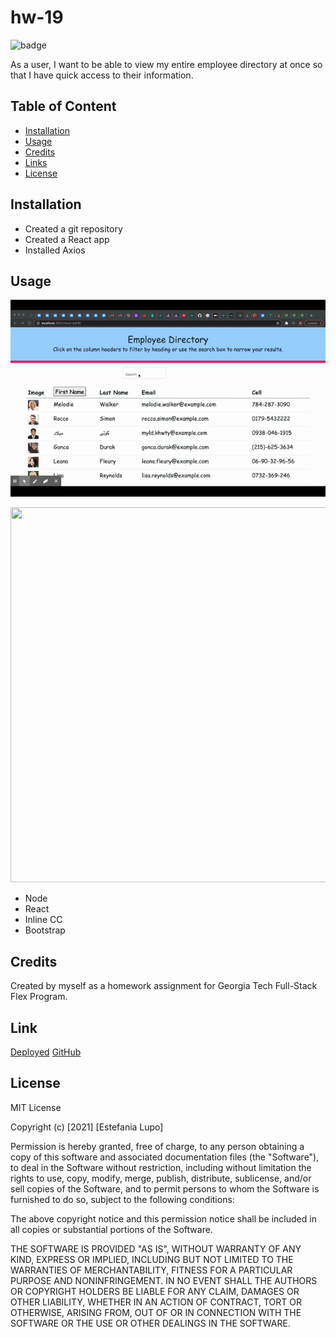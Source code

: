 # hw-19

![badge](https://img.shields.io/badge/MIT-License-<color>)

As a user, I want to be able to view my entire employee directory at once so that I have quick access to their information.

## Table of Content

* [Installation](#installation)
* [Usage](#usage)
* [Credits](#credits)
* [Links](#links)
* [License](#license)

## Installation

* Created a git repository
* Created a React app
* Installed Axios

## Usage

![readme-gif](assets/employee-directory.gif)

<img src="../assets/employee.png" width="800" height="600"/>


* Node 
* React
* Inline CC
* Bootstrap

## Credits

Created by myself as a homework assignment for Georgia Tech Full-Stack Flex Program.

## Link

[Deployed](https://lain7891.github.io/react-ed/#/)
[GitHub](https://github.com/lain7891/react-ed)


## License

MIT License

Copyright (c) [2021] [Estefania Lupo]

Permission is hereby granted, free of charge, to any person obtaining a copy
of this software and associated documentation files (the "Software"), to deal
in the Software without restriction, including without limitation the rights
to use, copy, modify, merge, publish, distribute, sublicense, and/or sell
copies of the Software, and to permit persons to whom the Software is
furnished to do so, subject to the following conditions:

The above copyright notice and this permission notice shall be included in all
copies or substantial portions of the Software.

THE SOFTWARE IS PROVIDED "AS IS", WITHOUT WARRANTY OF ANY KIND, EXPRESS OR
IMPLIED, INCLUDING BUT NOT LIMITED TO THE WARRANTIES OF MERCHANTABILITY,
FITNESS FOR A PARTICULAR PURPOSE AND NONINFRINGEMENT. IN NO EVENT SHALL THE
AUTHORS OR COPYRIGHT HOLDERS BE LIABLE FOR ANY CLAIM, DAMAGES OR OTHER
LIABILITY, WHETHER IN AN ACTION OF CONTRACT, TORT OR OTHERWISE, ARISING FROM,
OUT OF OR IN CONNECTION WITH THE SOFTWARE OR THE USE OR OTHER DEALINGS IN THE
SOFTWARE.

